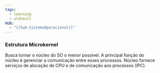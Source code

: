 ```yaml
---
tags:
  - learning
  - oldVoult
HUB:
  - "[[hub-SistemaOperacional]]"
---
```

### Estrutura Microkernel
Busca tornar o núcleo do SO o menor possível.
A principal função do núcleo é gerenciar a comunicação entre esses processos.
Núcleo fornece serviços de alocação de CPU e de comunicação aos processos (IPC).


